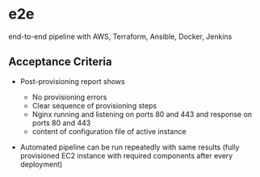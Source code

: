 # e2e
end-to-end pipeline with AWS, Terraform, Ansible, Docker, Jenkins

## Acceptance Criteria
  * Post-provisioning report shows
    * No provisioning errors
    * Clear sequence of provisioning steps
    * Nginx running and listening on ports 80 and 443 and response on ports 80 and 443
    * content of configuration file of active instance  
  
  * Automated pipeline can be run repeatedly with same results (fully provisioned EC2 instance with required components after every deployment)
